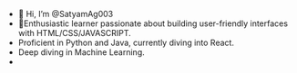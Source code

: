 - 👋 Hi, I’m @SatyamAg003
- 👀Enthusiastic learner passionate about building user-friendly interfaces with HTML/CSS/JAVASCRIPT.
-  Proficient in Python and Java, currently diving into React.
-  Deep diving in Machine Learning.
-  

<!---
SatyamAg003/SatyamAg003 is a ✨ special ✨ repository because its `README.md` (this file) appears on your GitHub profile.
You can click the Preview link to take a look at your changes.
--->
